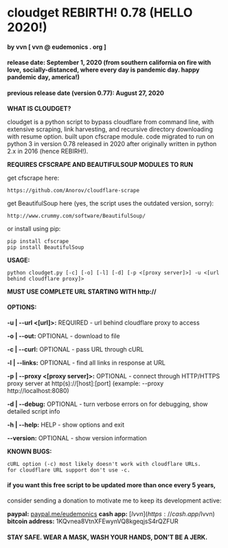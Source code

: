 # cloudget REBIRTH! 0.78 (HELLO 2020!)
#### by vvn [ vvn @ eudemonics . org ]
#### release date: September 1, 2020 (from southern california on fire with love, socially-distanced, where every day is pandemic day. happy pandemic day, america!)
#### previous release date (version 0.77): August 27, 2020

**WHAT IS CLOUDGET?**

cloudget is a python script to bypass cloudflare from command line, with extensive scraping, link harvesting, and recursive directory downloading with resume option. built upon cfscrape module. code migrated to run on python 3 in version 0.78 released in 2020 after originally written in python 2.x in 2016 (hence REBIRH!).

**REQUIRES CFSCRAPE AND BEAUTIFULSOUP MODULES TO RUN**

get cfscrape here:

    https://github.com/Anorov/cloudflare-scrape

get BeautifulSoup here (yes, the script uses the outdated version, sorry):

    http://www.crummy.com/software/BeautifulSoup/

or install using pip:

    pip install cfscrape
    pip install BeautifulSoup

**USAGE:**

    python cloudget.py [-c] [-o] [-l] [-d] [-p <[proxy server]>] -u <[url behind cloudflare proxy]>

**MUST USE COMPLETE URL STARTING WITH http://**

#### OPTIONS:

**-u | --url <[url]>:**
REQUIRED - url behind cloudflare proxy to access

**-o | --out:**
OPTIONAL - download to file

**-c | --curl:**
OPTIONAL - pass URL through cURL

**-l | --links:**
OPTIONAL - find all links in response at URL

**-p | --proxy <[proxy server]>:**
OPTIONAL - connect through HTTP/HTTPS proxy server at http(s)://[host]:[port]
(example: --proxy http://localhost:8080)

**-d | --debug:**
OPTIONAL - turn verbose errors on for debugging, show detailed script info

**-h | --help:**
HELP - show options and exit

**--version:**
OPTIONAL - show version information

**KNOWN BUGS:**

    cURL option (-c) most likely doesn't work with cloudflare URLs.
    for cloudflare URL support don't use -c.

#### if you want this free script to be updated more than once every 5 years,
consider sending a donation to motivate me to keep its development active:

**paypal:** [paypal.me/eudemonics](https://paypal.me/eudemonics)
**cash app:** [$lvvn](https://cash.app/$lvvn)
**bitcoin address:** 1KQvnea8VtnXFEwynVQ8kgeqjsS4rQZFUR

#### STAY SAFE. WEAR A MASK, WASH YOUR HANDS, DON'T BE A JERK.

